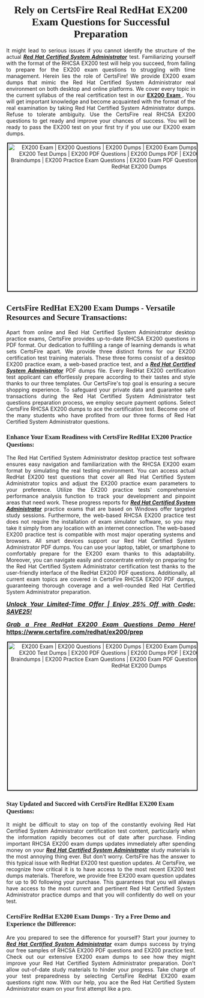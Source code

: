 <h1 style="text-align: center;"><strong><span style="display:block; color:#Black; "><span style="font-family:Tahoma,Times,serif;">Rely on CertsFire Real RedHat EX200 Exam Questions for Successful Preparation</span></span></strong></h1>

<p style="text-align:justify">It might lead to serious issues if you cannot identify the structure of the actual <u><em><strong>Red Hat Certified System Administrator</strong></em></u> test. Familiarizing yourself with the format of the RHCSA EX200 test will help you succeed, from failing to prepare for the EX200 exam questions to struggling with time management. Herein lies the role of CertsFire! We provide EX200 exam dumps that mimic the Red Hat Certified System Administrator real environment on both desktop and online platforms. We cover every topic in the current syllabus of the real certification test in our <strong><a href="https://www.certsfire.com/redhat/ex200/prep">EX200 Exam </a></strong>. You will get important knowledge and become acquainted with the format of the real examination by taking Red Hat Certified System Administrator dumps. Refuse to tolerate ambiguity. Use the CertsFire real RHCSA EX200 questions to get ready and improve your chances of success. You will be ready to pass the EX200 test on your first try if you use our EX200 exam dumps.</p>

<p style="text-align: center;"><img alt="EX200 Exam | EX200 Questions | EX200 Dumps | EX200 Exam Dumps | EX200 Exam Questions | EX200 Test Dumps | EX200 PDF Questions | EX200 Dumps PDF | EX200 Test Questions | EX200 Braindumps | EX200 Practice Exam Questions | EX200 Exam PDF Questions | CertsFire EX200 Dumps | RedHat EX200 Dumps" src="https://i.imgur.com/SYzw28Y.jpeg" style="width: 700px; height: 393px; border-width: 2px; border-style: solid; margin: 2px;" /></p>

<h2><strong><span style="display:block; color:#Black; "><span style="font-family:Tahoma,Times,serif;">CertsFire RedHat EX200 Exam Dumps - Versatile Resources and Secure Transactions:</span></span></strong></h2>

<p style="text-align:justify">Apart from online and Red Hat Certified System Administrator desktop practice exams, CertsFire provides up-to-date RHCSA EX200 questions in PDF format. Our dedication to fulfilling a range of learning demands is what sets CertsFire apart. We provide three distinct forms for our EX200 certification test training materials. These three forms consist of a desktop EX200 practice exam, a web-based practice test, and a <u><strong><em>Red Hat Certified System Administrator</em></strong></u> PDF dumps file. Every RedHat EX200 certification test applicant can effortlessly prepare according to their tastes and style thanks to our three templates. Our CertsFire's top goal is ensuring a secure shopping experience. To safeguard your private data and guarantee safe transactions during the Red Hat Certified System Administrator test questions preparation process, we employ secure payment options. Select CertsFire RHCSA EX200 dumps to ace the certification test. Become one of the many students who have profited from our three forms of Red Hat Certified System Administrator questions.</p>

<h3><strong><span style="display:block; color:#Black; "><span style="font-family:Tahoma,Times,serif;">Enhance Your Exam Readiness with CertsFire RedHat EX200 Practice Questions:</span></span></strong></h3>

<p style="text-align:justify">The Red Hat Certified System Administrator desktop practice test software ensures easy navigation and familiarization with the RHCSA EX200 exam format by simulating the real testing environment. You can access actual RedHat EX200 test questions that cover all Red Hat Certified System Administrator topics and adjust the EX200 practice exam parameters to your preference. Utilize the EX200 practice tests' comprehensive performance analysis function to track your development and pinpoint areas that need work. These progress reports for <u><em><strong>Red Hat Certified System Administrator</strong></em></u> practice exams that are based on Windows offer targeted study sessions. Furthermore, the web-based RHCSA EX200 practice test does not require the installation of exam simulator software, so you may take it simply from any location with an internet connection. The web-based EX200 practice test is compatible with most major operating systems and browsers. All smart devices support our Red Hat Certified System Administrator PDF dumps. You can use your laptop, tablet, or smartphone to comfortably prepare for the EX200 exam thanks to this adaptability. Moreover, you can navigate easily and concentrate entirely on preparing for the Red Hat Certified System Administrator certification test thanks to the user-friendly interface of the RedHat EX200 PDF questions. Additionally, all current exam topics are covered in CertsFire RHCSA EX200 PDF dumps, guaranteeing thorough coverage and a well-rounded Red Hat Certified System Administrator preparation.</p>

<p style="text-align: justify;"><span style="font-size:16px;"><strong><u><em>Unlock Your Limited-Time Offer | Enjoy 25% Off with Code: SAVE25!</em></u></strong></span></p>

<p style="text-align: justify;"><span style="font-size:16px;"><strong><u><em>Grab a Free RedHat EX200 Exam Questions Demo Here! </em></u><a href="https://www.certsfire.com/redhat/ex200/prep">https://www.certsfire.com/redhat/ex200/prep</a></strong></span></p>

<p style="text-align: center;"><img alt="EX200 Exam | EX200 Questions | EX200 Dumps | EX200 Exam Dumps | EX200 Exam Questions | EX200 Test Dumps | EX200 PDF Questions | EX200 Dumps PDF | EX200 Test Questions | EX200 Braindumps | EX200 Practice Exam Questions | EX200 Exam PDF Questions | CertsFire EX200 Dumps | RedHat EX200 Dumps" src="https://i.imgur.com/2YaVQXX.jpeg" style="width: 700px; height: 393px; border-width: 2px; border-style: solid; margin: 2px;" /></p>

<h3><strong><span style="display:block; color:#Black; "><span style="font-family:Tahoma,Times,serif;">Stay Updated and Succeed with CertsFire RedHat EX200 Exam Questions:</span></span></strong></h3>

<p style="text-align:justify">It might be difficult to stay on top of the constantly evolving Red Hat Certified System Administrator certification test content, particularly when the information rapidly becomes out of date after purchase. Finding important RHCSA EX200 exam dumps updates immediately after spending money on your <u><em><strong>Red Hat Certified System Administrator</strong></em></u> study materials is the most annoying thing ever. But don't worry. CertsFire has the answer to this typical issue with RedHat EX200 test question updates. At CertsFire, we recognize how critical it is to have access to the most recent EX200 test dumps materials. Therefore, we provide free EX200 exam question updates for up to 90 following your purchase. This guarantees that you will always have access to the most current and pertinent Red Hat Certified System Administrator practice dumps and that you will confidently do well on your test.</p>

<h3><strong><span style="display:block; color:#Black; "><span style="font-family:Tahoma,Times,serif;">CertsFire RedHat EX200 Exam Dumps - Try a Free Demo and Experience the Difference:</span></span></strong></h3>

<p style="text-align:justify">Are you prepared to see the difference for yourself? Start your journey to <u><em><strong>Red Hat Certified System Administrator</strong></em></u> exam dumps success by trying our free samples of RHCSA EX200 PDF questions and EX200 practice test. Check out our extensive EX200 exam dumps to see how they might improve your Red Hat Certified System Administrator preparation. Don't allow out-of-date study materials to hinder your progress. Take charge of your test preparedness by selecting CertsFire RedHat EX200 exam questions right now. With our help, you ace the Red Hat Certified System Administrator exam on your first attempt like a pro.</p>
